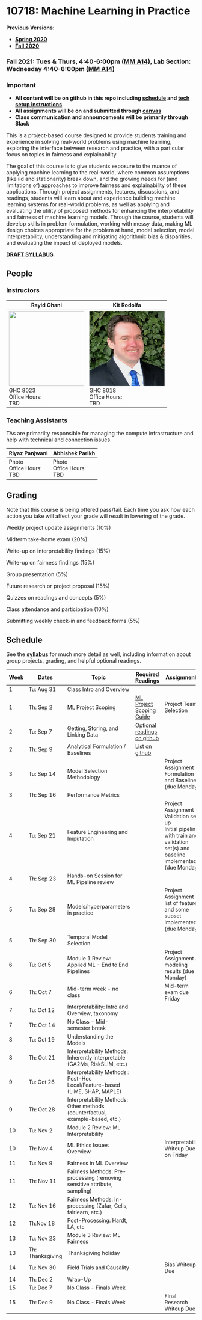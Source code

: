 # 10718: Machine Learning in Practice

**Previous Versions:** 
- **[Spring 2020](https://github.com/dssg/mlforpublicpolicylab/tree/Spring2020)**
- **[Fall 2020](https://github.com/dssg/MLinPractice/releases/tag/fall2020)**


### Fall 2021: Tues & Thurs, 4:40-6:00pm ([MM A14](https://goo.gl/maps/F84XABGawXvjms149)), Lab Section: Wednesday 4:40-6:00pm ([MM A14](https://goo.gl/maps/F84XABGawXvjms149))

### Important 
 - **All content will be on github in this repo including [schedule](README.md#schedule) and [tech setup instructions](techhelp/)**
 - **All assignments will be on and submitted through [canvas](https://canvas.cmu.edu/courses/25316)**
 - **Class communication and announcements will be primarily through Slack**

This is a project-based course designed to provide students training and experience in solving real-world problems using machine learning, exploring the interface between research and practice, with a particular focus on topics in fairness and explainability.

The goal of this course is to give students exposure to the nuance of applying machine learning to the real-world, where common assumptions (like iid and stationarity) break down, and the growing needs for (and limitations of) approaches to improve fairness and explainability of these applications. Through project assignments, lectures, discussions, and readings, students will learn about and experience building machine learning systems for real-world problems, as well as applying and evaluating the utility of proposed methods for enhancing the interpretability and fairness of machine learning models. Through the course, students will develop skills in problem formulation, working with messy data, making ML design choices appropriate for the problem at hand, model selection, model interpretability, understanding and mitigating algorithmic bias \& disparities, and evaluating the impact of deployed models.

**[DRAFT SYLLABUS](/syllabus.pdf)**

## People

### Instructors

| Rayid Ghani | Kit Rodolfa |
| --- | --- |
| <img src='http://www.datasciencepublicpolicy.org/wp-content/uploads/2018/05/RayidGhani-012-400x400.jpg' width='200' height='200' /> <br /> GHC 8023 <br /> Office Hours: <br />  TBD | <img src='/kit_rodolfa.png' /> <br /> GHC 8018 <br /> Office Hours: <br /> TBD |

### Teaching Assistants
TAs are primarilty responsible for managing the compute infrastructure and help with technical and connection issues.

| Riyaz Panjwani | Abhishek Parikh |
| --- | --- | 
| Photo <br /> Office Hours: <br /> TBD | Photo <br /> Office Hours: <br /> TBD |

## Grading 

Note that this course is being offered pass/fail. Each time you ask how each action you take will affect your grade will result in lowering of the grade.

Weekly project update assignments (10%)

Midterm take-home exam (20%)

Write-up on interpretability findings (15%)

Write-up on fairness findings (15%)

Group presentation (5%)

Future research or project proposal (15%)

Quizzes on readings and concepts (5%)

Class attendance and participation (10%)

Submitting weekly check-in and feedback forms (5%)

## Schedule

See the **[syllabus](/syllabus.pdf)** for much more detail as well, including information about group projects, grading, and helpful optional readings.

| Week | Dates            | Topic                                                                         | Required Readings                                                                                                                                                                 | Assignments                                                                                                                           |
| ---- | ---------------- | ----------------------------------------------------------------------------- | --------------------------------------------------------------------------------------------------------------------------------------------------------------------------------- | ------------------------------------------------------------------------------------------------------------------------------------- |
| 1    | Tu: Aug 31       | Class Intro and Overview                                                      |                                                                                                                                                                                   |                                                                                                                                       |
| 1    | Th: Sep 2        | ML Project Scoping                                                            | [ML Project Scoping Guide](http://www.datasciencepublicpolicy.org/home/resources/data-science-project-scoping-guide/)                                                             | Project Team Selection                                                                                                                |
| 2    | Tu: Sep 7        | Getting, Storing, and Linking Data                                            | [Optional readings on github](https://github.com/dssg/MLinPractice/blob/main/Readings/README.md#lecture-3---acquiring-storing-and-linkg-data-and-downstream-ethical-implications) |                                                                                                                                       |
| 2    | Th: Sep 9        | Analytical Formulation / Baselines                                            | [List on github](https://github.com/dssg/MLinPractice/blob/main/Readings/README.md#lecture-4---analytical-formulation-and-baselines)                                              |                                                                                                                                       |
| 3    | Tu: Sep 14       | Model Selection Methodology                                                   |                                                                                                                                                                                   | Project Assignment 1: Formulation and Baseline (due Monday)                                                                           |
| 3    | Th: Sep 16       | Performance Metrics                                                           |                                                                                                                                                                                   |                                                                                                                                       |
| 4    | Tu: Sep 21       | Feature Engineering and Imputation                                            |                                                                                                                                                                                   | Project Assignment 2:<br>Validation set up<br>Initial pipeline with train and validation set(s) and baseline implemented (due Monday) |
| 4    | Th: Sep 23       | Hands-on Session for ML Pipeline review                                       |                                                                                                                                                                                   |                                                                                                                                       |
| 5    | Tu: Sep 28       | Models/hyperparameters in practice                                            |                                                                                                                                                                                   | Project Assignment 3:<br>list of features and some subset implemented (due Monday)                                                    |
| 5    | Th: Sep 30       | Temporal Model Selection                                                      |                                                                                                                                                                                   |                                                                                                                                       |
| 6    | Tu: Oct 5        | Module 1 Review: Applied ML - End to End Pipelines                            |                                                                                                                                                                                   | Project Assignment 4:<br>modeling results (due Monday)                                                                                |
| 6    | Th: Oct 7        | Mid-term week - no class                                                      |                                                                                                                                                                                   | Mid-term exam due Friday                                                                                                              |
| 7    | Tu: Oct 12       | Interpretability: Intro and Overview, taxonomy                                |                                                                                                                                                                                   |                                                                                                                                       |
| 7    | Th: Oct 14       | No Class - Mid-semester break                                                 |                                                                                                                                                                                   |                                                                                                                                       |
| 8    | Tu: Oct 19       | Understanding the Models                                                      |                                                                                                                                                                                   |                                                                                                                                       |
| 8    | Th: Oct 21       | Interpretability Methods: Inherently Interpretable (GA2Ms, RiskSLIM, etc.)    |                                                                                                                                                                                   |                                                                                                                                       |
| 9    | Tu: Oct 26       | Interpretability Methods:: Post-Hoc Local/Feature-based (LIME, SHAP, MAPLE)   |                                                                                                                                                                                   |                                                                                                                                       |
| 9    | Th: Oct 28       | Interpretability Methods: Other methods (counterfactual, example-based, etc.) |                                                                                                                                                                                   |                                                                                                                                       |
| 10   | Tu: Nov 2        | Module 2 Review: ML Interpretability                                          |                                                                                                                                                                                   |                                                                                                                                       |
| 10   | Th: Nov 4        | ML Ethics Issues Overview                                                     |                                                                                                                                                                                   | Interpretability Writeup Due on Friday                                                                                                |
| 11   | Tu: Nov 9        | Fairness in ML Overview                                                       |                                                                                                                                                                                   |                                                                                                                                       |
| 11   | Th: Nov 11       | Fairness Methods: Pre-processing (removing sensitive attribute, sampling)     |                                                                                                                                                                                   |                                                                                                                                       |
| 12   | Tu: Nov 16       | Fairness Methods: In-processing (Zafar, Celis, fairlearn, etc.)               |                                                                                                                                                                                   |                                                                                                                                       |
| 12   | Th:Nov 18        | Post-Processing: Hardt, LA, etc                                               |                                                                                                                                                                                   |                                                                                                                                       |
| 13   | Tu: Nov 23       | Module 3 Review: ML Fairness                                                  |                                                                                                                                                                                   |                                                                                                                                       |
| 13   | Th: Thanksgiving | Thanksgiving holiday                                                          |                                                                                                                                                                                   |                                                                                                                                       |
| 14   | Tu: Nov 30       | Field Trials and Causality                                                    |                                                                                                                                                                                   | Bias Writeup Due                                                                                                                      |
| 14   | Th: Dec 2        | Wrap-Up                                                                       |                                                                                                                                                                                   |                                                                                                                                       |
| 15   | Tu: Dec 7        | No Class - Finals Week                                                        |                                                                                                                                                                                   |                                                                                                                                       |
| 15   | Th: Dec 9        | No Class - Finals Week                                                        |                                                                                                                                                                                   | Final Research Writeup Due                                                                                                            |


